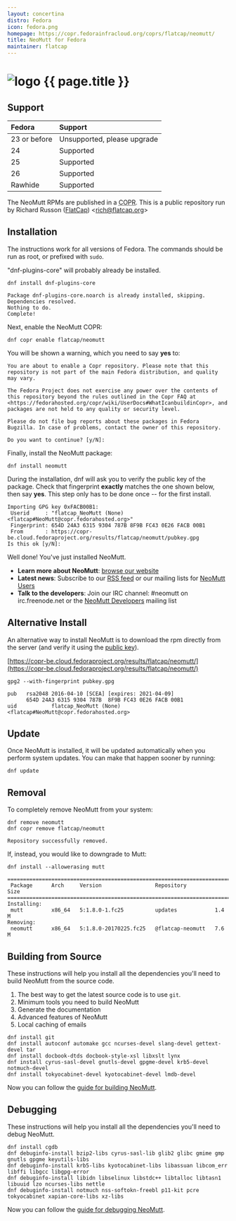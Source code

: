 ```yaml
---
layout: concertina
distro: Fedora
icon: fedora.png
homepage: https://copr.fedorainfracloud.org/coprs/flatcap/neomutt/
title: NeoMutt for Fedora
maintainer: flatcap
---
```


# ![logo](/images/distros/{{page.icon}}) {{ page.title }}

## Support <a class="offset" id="support"></a>

| Fedora       | Support                     |
| :----------- | :-------------------------- |
| 23 or before | Unsupported, please upgrade |
| 24           | Supported                   |
| 25           | Supported                   |
| 26           | Supported                   |
| Rawhide      | Supported                   |

The NeoMutt RPMs are published in a <abbr title="Cool Other Package Repo">COPR</abbr>.
This is a public repository run by
Richard Russon ([FlatCap](https://github.com/flatcap)) <[rich@flatcap.org](mailto:rich@flatcap.org)>

## Installation <a class="offset" id="install"></a>

The instructions work for all versions of Fedora.
The commands should be run as root, or prefixed with `sudo`.

"dnf-plugins-core" will probably already be installed.

```
dnf install dnf-plugins-core
```

```reply
Package dnf-plugins-core.noarch is already installed, skipping.
Dependencies resolved.
Nothing to do.
Complete!
```

Next, enable the NeoMutt COPR:

```
dnf copr enable flatcap/neomutt
```

You will be shown a warning, which you need to say **yes** to:

```reply
You are about to enable a Copr repository. Please note that this
repository is not part of the main Fedora distribution, and quality
may vary.

The Fedora Project does not exercise any power over the contents of
this repository beyond the rules outlined in the Copr FAQ at
<https://fedorahosted.org/copr/wiki/UserDocs#WhatIcanbuildinCopr>, and
packages are not held to any quality or security level.

Please do not file bug reports about these packages in Fedora
Bugzilla. In case of problems, contact the owner of this repository.

Do you want to continue? [y/N]:
```

Finally, install the NeoMutt package:

```
dnf install neomutt
```

During the installation, dnf will ask you to verify the public key of the package.
Check that fingerprint **exactly** matches the one shown below, then say **yes**.
This step only has to be done once -- for the first install.

```reply
Importing GPG key 0xFACB00B1:
 Userid     : "flatcap_NeoMutt (None) <flatcap#NeoMutt@copr.fedorahosted.org>"
 Fingerprint: 654D 24A3 6315 9304 787B 8F9B FC43 0E26 FACB 00B1
 From       : https://copr-be.cloud.fedoraproject.org/results/flatcap/neomutt/pubkey.gpg
Is this ok [y/N]: 
```

Well done!  You've just installed NeoMutt.

- **Learn more about NeoMutt**: [browse our website](https://www.neomutt.org)
- **Latest news**: Subscribe to our [RSS feed](https://www.neomutt.org/feed.xml) or our mailing lists for
[NeoMutt Users](http://mailman.neomutt.org/mailman/listinfo/neomutt-users-neomutt.org)
- **Talk to the developers**: Join our IRC channel: #neomutt on irc.freenode.net or the
[NeoMutt Developers](http://mailman.neomutt.org/mailman/listinfo/neomutt-devel-neomutt.org) mailing list

## Alternative Install <a class="offset" id="alternate"></a>

An alternative way to install NeoMutt is to download the rpm directly from the server
(and verify it using the [public key](https://copr-be.cloud.fedoraproject.org/results/flatcap/neomutt/pubkey.gpg)).

[https://copr-be.cloud.fedoraproject.org/results/flatcap/neomutt/](https://copr-be.cloud.fedoraproject.org/results/flatcap/neomutt/)

```
gpg2 --with-fingerprint pubkey.gpg
```

```reply
pub   rsa2048 2016-04-10 [SCEA] [expires: 2021-04-09]
      654D 24A3 6315 9304 787B  8F9B FC43 0E26 FACB 00B1
uid           flatcap_NeoMutt (None) <flatcap#NeoMutt@copr.fedorahosted.org>
```

## Update <a class="offset" id="update"></a>

Once NeoMutt is installed, it will be updated automatically when you perform system updates.
You can make that happen sooner by running:

```
dnf update
```

## Removal <a class="offset" id="remove"></a>

To completely remove NeoMutt from your system:

```
dnf remove neomutt
dnf copr remove flatcap/neomutt
```

```reply
Repository successfully removed.
```

If, instead, you would like to downgrade to Mutt:

```
dnf install --allowerasing mutt
```

```reply
========================================================================
 Package      Arch     Version                 Repository          Size
========================================================================
Installing:
 mutt         x86_64   5:1.8.0-1.fc25          updates            1.4 M
Removing:
 neomutt      x86_64   5:1.8.0-20170225.fc25   @flatcap-neomutt   7.6 M
```

## Building from Source <a class="offset" id="build"></a>

These instructions will help you install all the dependencies you'll need to
build NeoMutt from the source code.

1. The best way to get the latest source code is to use `git`.
2. Minimum tools you need to build NeoMutt
3. Generate the documentation
4. Advanced features of NeoMutt
5. Local caching of emails

```
dnf install git
dnf install autoconf automake gcc ncurses-devel slang-devel gettext-devel tar
dnf install docbook-dtds docbook-style-xsl libxslt lynx
dnf install cyrus-sasl-devel gnutls-devel gpgme-devel krb5-devel notmuch-devel
dnf install tokyocabinet-devel kyotocabinet-devel lmdb-devel
```

Now you can follow the [guide for building NeoMutt](/dev/build).

## Debugging <a class="offset" id="debug"></a>

These instructions will help you install all the dependencies you'll need to
debug NeoMutt.

```
dnf install cgdb
dnf debuginfo-install bzip2-libs cyrus-sasl-lib glib2 glibc gmime gmp gnutls gpgme keyutils-libs
dnf debuginfo-install krb5-libs kyotocabinet-libs libassuan libcom_err libffi libgcc libgpg-error
dnf debuginfo-install libidn libselinux libstdc++ libtalloc libtasn1 libuuid lzo ncurses-libs nettle
dnf debuginfo-install notmuch nss-softokn-freebl p11-kit pcre tokyocabinet xapian-core-libs xz-libs
```

Now you can follow the [guide for debugging NeoMutt](/dev/debug).

